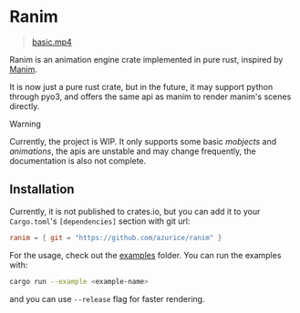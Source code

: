 # Ranim

> [basic.mp4](./assets/basic.mp4)

Ranim is an animation engine crate implemented in pure rust, inspired by [Manim](https://github.com/3b1b/manim/tree/master).

It is now just a pure rust crate, but in the future, it may support python through pyo3, and offers the same api as manim to render manim's scenes directly.

> [!WARNING]
> Currently, the project is WIP. It only supports some basic *mobjects* and *animations*, the apis are unstable and may change frequently, the documentation is also not complete.

## Installation

Currently, it is not published to crates.io, but you can add it to your `Cargo.toml`'s `[dependencies]` section with git url:

```toml
ranim = { git = "https://github.com/azurice/ranim" }
```

For the usage, check out the [examples](./examples) folder. You can run the examples with:

```bash
cargo run --example <example-name>
```

and you can use `--release` flag for faster rendering.

